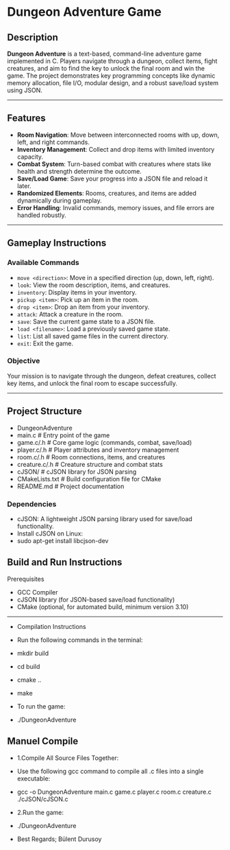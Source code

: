 # Dungeon Adventure Game

## Description
**Dungeon Adventure** is a text-based, command-line adventure game implemented in C. Players navigate through a dungeon, collect items, fight creatures, and aim to find the key to unlock the final room and win the game. The project demonstrates key programming concepts like dynamic memory allocation, file I/O, modular design, and a robust save/load system using JSON.

---

## Features
- **Room Navigation**: Move between interconnected rooms with up, down, left, and right commands.
- **Inventory Management**: Collect and drop items with limited inventory capacity.
- **Combat System**: Turn-based combat with creatures where stats like health and strength determine the outcome.
- **Save/Load Game**: Save your progress into a JSON file and reload it later.
- **Randomized Elements**: Rooms, creatures, and items are added dynamically during gameplay.
- **Error Handling**: Invalid commands, memory issues, and file errors are handled robustly.

---

## Gameplay Instructions

### Available Commands
- `move <direction>`: Move in a specified direction (up, down, left, right).
- `look`: View the room description, items, and creatures.
- `inventory`: Display items in your inventory.
- `pickup <item>`: Pick up an item in the room.
- `drop <item>`: Drop an item from your inventory.
- `attack`: Attack a creature in the room.
- `save`: Save the current game state to a JSON file.
- `load <filename>`: Load a previously saved game state.
- `list`: List all saved game files in the current directory.
- `exit`: Exit the game.

### Objective
Your mission is to navigate through the dungeon, defeat creatures, collect key items, and unlock the final room to escape successfully.

---

## Project Structure
- DungeonAdventure
- main.c           # Entry point of the game
- game.c/.h        # Core game logic (commands, combat, save/load)
- player.c/.h      # Player attributes and inventory management
- room.c/.h         # Room connections, items, and creatures
- creature.c/.h    # Creature structure and combat stats
- cJSON/           # cJSON library for JSON parsing
- CMakeLists.txt   # Build configuration file for CMake
- README.md        # Project documentation

### Dependencies
- cJSON: A lightweight JSON parsing library used for save/load functionality.
- Install cJSON on Linux:
- sudo apt-get install libcjson-dev







## Build and Run Instructions
Prerequisites
- GCC Compiler
- cJSON library (for JSON-based save/load functionality)
- CMake (optional, for automated build, minimum version 3.10)

---

- Compilation Instructions
- Run the following commands in the terminal:
- mkdir build
- cd build
- cmake ..
- make

- To run the game:
- ./DungeonAdventure


## Manuel Compile
- 1.Compile All Source Files Together:
- Use the following gcc command to compile all .c files into a single executable:
- gcc -o DungeonAdventure main.c game.c player.c room.c creature.c ./cJSON/cJSON.c
- 2.Run the game:
- ./DungeonAdventure



- Best Regards; Bülent Durusoy



